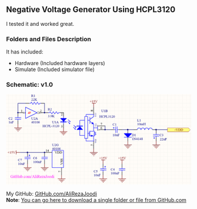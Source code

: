 ## Negative Voltage Generator Using HCPL3120
I tested it and worked great.

### Folders and Files Description
It has included:
- Hardware (Included hardware layers)
- Simulate (Included simulator file)

### Schematic: v1.0
![](Hardware/v1.0.png)

My GitHub: [GitHub.com/AliRezaJoodi](https://github.com/AliRezaJoodi)  
**Note**: [You can go here to download a single folder or file from GitHub.com](https://minhaskamal.github.io/DownGit/#/home)
